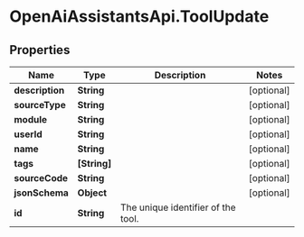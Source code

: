 # OpenAiAssistantsApi.ToolUpdate

## Properties

Name | Type | Description | Notes
------------ | ------------- | ------------- | -------------
**description** | **String** |  | [optional] 
**sourceType** | **String** |  | [optional] 
**module** | **String** |  | [optional] 
**userId** | **String** |  | [optional] 
**name** | **String** |  | [optional] 
**tags** | **[String]** |  | [optional] 
**sourceCode** | **String** |  | [optional] 
**jsonSchema** | **Object** |  | [optional] 
**id** | **String** | The unique identifier of the tool. | 


